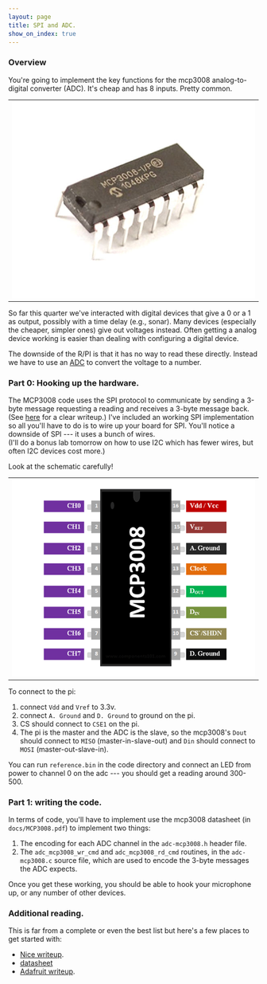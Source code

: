 ```yaml
---
layout: page
title: SPI and ADC.
show_on_index: true
---
```


### Overview
You're going to implement the key functions for the mcp3008 analog-to-digital
converter (ADC).  It's cheap and has 8 inputs.  Pretty common.

<table><tr><td>
  <img src="docs/MCP3008-ADC-IC.jpg"/>
</td></tr></table>



So far this quarter we've interacted with digital devices that give a 0 or
a 1 as output, possibly with a time delay (e.g., sonar).  Many devices
(especially the cheaper, simpler ones) give out voltages instead.
Often getting a analog device working is easier than dealing with
configuring a digital device.

The downside of the R/PI is that it has no way to read these directly.
Instead we have to use an [ADC](https://en.wikipedia.org/wiki/Analog-to-digital_converter)
to convert the voltage to a number.


### Part 0: Hooking up the hardware.

The MCP3008 code uses the SPI protocol to communicate by sending a
3-byte message requesting a reading and receives a 3-byte message back.
(See [here](http://www.hertaville.com/interfacing-an-spi-adc-mcp3008-chip-to-the-raspberry-pi-using-c.html) for a clear writeup.)
I've included an working SPI implementation so all you'll have to do is to
wire up your board for SPI.  You'll notice a downside of SPI --- it uses
a bunch of wires.   
(I'll do a bonus lab
tomorrow on how to use I2C which has fewer wires, but often I2C devices
cost more.)   

Look at the schematic carefully!  

<table><tr><td>
  <img src="docs/MCP3008-ADC-Pinout.png"/>
</td></tr></table>

To connect to the pi:
  1. connect `Vdd` and `Vref` to 3.3v.
  2. connect `A. Ground` and `D. Ground` to ground on the pi.
  3. CS should connect to `CSE1` on the pi.
  4. The pi is the master and the ADC is the slave, so the mcp3008's `Dout` should
  connect to `MISO` (master-in-slave-out) and `Din` should connect to `MOSI`
 (master-out-slave-in).

You can run `reference.bin` in the code directory and connect an LED from
power to channel 0 on the adc --- you should get a reading around 300-500.

### Part 1: writing the code.

In terms of code, you'll have to implement use the mcp3008 datasheet (in
`docs/MCP3008.pdf`) to implement two things:
  1. The encoding for each ADC channel in the `adc-mcp3008.h` header file.
  2. The `adc_mcp3008_wr_cmd` and `adc_mcp3008_rd_cmd` routines, in the 
     `adc-mcp3008.c` source file, which are used to encode the 3-byte messages
     the ADC expects.

Once you get these working, you should be able to hook your microphone
up, or any number of other devices.

### Additional reading.

This is far from a complete or even the best list but here's a few places to 
get started with:
  - [Nice writeup](http://blog.falafel.com/mcp3008-analog-to-digital-conversion/).
  - [datasheet](https://cdn-shop.adafruit.com/datasheets/MCP3008.pdf)
  - [Adafruit writeup](https://learn.adafruit.com/reading-a-analog-in-and-controlling-audio-volume-with-the-raspberry-pi).
